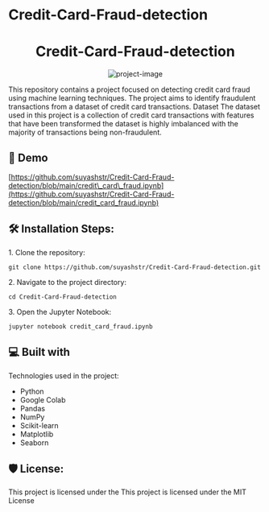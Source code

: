 # Credit-Card-Fraud-detection
<h1 align="center" id="title">Credit-Card-Fraud-detection</h1>

<p align="center"><img src="https://unsplash.com/photos/a-person-holding-a-credit-card-and-a-cell-phone-aGkR0b7hgI8" alt="project-image"></p>

<p id="description">This repository contains a project focused on detecting credit card fraud using machine learning techniques. The project aims to identify fraudulent transactions from a dataset of credit card transactions. Dataset The dataset used in this project is a collection of credit card transactions with features that have been transformed the dataset is highly imbalanced with the majority of transactions being non-fraudulent.</p>

<h2>🚀 Demo</h2>

[https://github.com/suyashstr/Credit-Card-Fraud-detection/blob/main/credit\_card\_fraud.ipynb](https://github.com/suyashstr/Credit-Card-Fraud-detection/blob/main/credit_card_fraud.ipynb)

<h2>🛠️ Installation Steps:</h2>

<p>1. Clone the repository:</p>

```
git clone https://github.com/suyashstr/Credit-Card-Fraud-detection.git
```

<p>2. Navigate to the project directory:</p>

```
cd Credit-Card-Fraud-detection
```

<p>3. Open the Jupyter Notebook:</p>

```
jupyter notebook credit_card_fraud.ipynb
```

  
  
<h2>💻 Built with</h2>

Technologies used in the project:

*   Python
*   Google Colab
*   Pandas
*   NumPy
*   Scikit-learn
*   Matplotlib
*   Seaborn

<h2>🛡️ License:</h2>

This project is licensed under the This project is licensed under the MIT License
